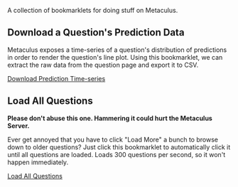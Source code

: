 A collection of bookmarklets for doing stuff on Metaculus.

## Download a Question's Prediction Data

Metaculus exposes a time-series of a question's distribution of predictions in order to render the question's line plot. Using this bookmarklet, we can extract the raw data from the question page and export it to CSV. 

<a href="javascript:(function()%7B(()%20%3D%3E%20%7Basync%20function%20loadScript(url)%7Blet%20script%20%20%20%3D%20document.createElement(%22script%22)%3Bscript.type%20%20%3D%20%22text%2Fjavascript%22%3Bscript.src%20%20%20%3D%20url%3Bdocument.body.appendChild(script)%3B%7DloadScript(%22https%3A%2F%2Fcdnjs.cloudflare.com%2Fajax%2Flibs%2FPapaParse%2F5.1.0%2Fpapaparse.min.js%22).then(()%20%3D%3E%20%7BloadScript(%22https%3A%2F%2Fcdnjs.cloudflare.com%2Fajax%2Flibs%2FFileSaver.js%2F1.3.8%2FFileSaver.min.js%22).then(()%20%3D%3E%20%7BsaveAs(new%20Blob(%5BPapa.unparse(metacData.question.prediction_timeseries.map(t%20%3D%3E%20Object.assign(t%2C%20t.distribution)))%5D%2C%20%7Btype%3A%20%22text%2Fcsv%3Bcharset%3Dutf-8%22%7D)%2C%20%22predictions.csv%22)%3B%7D)%3B%7D)%3B%7D)()%7D)()">Download Prediction Time-series</a>

## Load All Questions

**Please don't abuse this one. Hammering it could hurt the Metaculus Server.**

Ever get annoyed that you have to click "Load More" a bunch to browse down to older questions? Just click this bookmarklet to automatically click it until all questions are loaded. Loads 300 questions per second, so it won't happen immediately.

<a href="javascript:(function()%7B(()%20%3D%3E%20%7B%0Alet%20cycler%20%3D%20setInterval(()%20%3D%3E%20%7B%0A%20%20if(document.querySelectorAll('question-table-row').length%20%3C%20metacData.initialQList.count)%7B%0A%20%20%20%20document.querySelector('._load-more').click()%3B%0A%20%20%7D%20else%20%7B%0A%20%20%20%20clearInterval(cycler)%3B%0A%20%20%7D%0A%7D%2C%20100)%3B%0A%7D)()%3B%7D)()%3B">Load All Questions</a>
